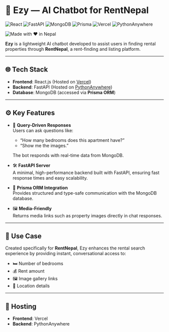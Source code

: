 # 🧠 Ezy — AI Chatbot for RentNepal

![React](https://img.shields.io/badge/React-20232A?style=for-the-badge&logo=react&logoColor=61DAFB)
![FastAPI](https://img.shields.io/badge/FastAPI-005571?style=for-the-badge&logo=fastapi)
![MongoDB](https://img.shields.io/badge/MongoDB-4EA94B?style=for-the-badge&logo=mongodb&logoColor=white)
![Prisma](https://img.shields.io/badge/Prisma-2D3748?style=for-the-badge&logo=prisma&logoColor=white)
![Vercel](https://img.shields.io/badge/Vercel-000000?style=for-the-badge&logo=vercel&logoColor=white)
![PythonAnywhere](https://img.shields.io/badge/PythonAnywhere-306998?style=for-the-badge&logo=python&logoColor=white)

![Made with ❤️ in Nepal](https://img.shields.io/badge/Made%20with-%E2%9D%A4%EF%B8%8F%20in%20Nepal-blue)

**Ezy** is a lightweight AI chatbot developed to assist users in finding rental properties through **RentNepal**, a rent-finding and listing platform.

---

## 🌐 Tech Stack

- **Frontend**: React.js (Hosted on [Vercel](https://vercel.com))
- **Backend**: FastAPI (Hosted on [PythonAnywhere](https://www.pythonanywhere.com))
- **Database**: MongoDB (accessed via **Prisma ORM**)

---

## ⚙️ Key Features

- 🔎 **Query-Driven Responses**  
  Users can ask questions like:
  - “How many bedrooms does this apartment have?”
  - “Show me the images.”
  
  The bot responds with real-time data from MongoDB.

- 🛠️ **FastAPI Server**  
  A minimal, high-performance backend built with FastAPI, ensuring fast response times and easy scalability.

- 🧬 **Prisma ORM Integration**  
  Provides structured and type-safe communication with the MongoDB database.

- 🖼️ **Media-Friendly**  
  Returns media links such as property images directly in chat responses.

---

## 🏡 Use Case

Created specifically for **RentNepal**, Ezy enhances the rental search experience by providing instant, conversational access to:

- 🛏️ Number of bedrooms  
- 💰 Rent amount  
- 🖼️ Image gallery links  
- 📍 Location details

---

## 🚀 Hosting

- **Frontend**: Vercel  
- **Backend**: PythonAnywhere
